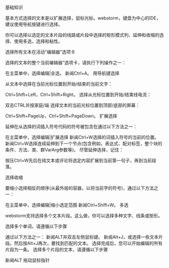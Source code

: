 基础知识

基本方式选择的文本是以扩展选择，鼠标光标。webstorm，键盘为中心的IDE，建议使用导航按键进行选择。

你可以选择以选定的文本片段的线路或片段中选择的矩形模式列、延伸和收缩的选择、使用多选，选择和粘性。

选择所有文本在活动“编辑器”选项卡

选择的文本的整个当前编辑器”选项卡，请执行下列操作之一：

在主菜单中，选择编辑|全选。
新闻Ctrl+A。
用导航键选择

从文本中选择在当前光标位置到开始/结束的当前文字：

Ctrl+Shift+Left，Ctrl+Shift+Right。
选择从光标位置到开始/结束线电流：

双击CTRL并按家庭/端
选择文本的当前光标位置到顶部/底部的屏幕：

Ctrl+Shift+PageUp，Ctrl+Shift+PageDown。
扩展选择

延伸在从选择的词插入符号代码的符号被包含在通过以下方法之一：

在主菜单中，选择编辑|扩展选择
新闻Ctrl+W选择的词插入符号的当前的位置。
新闻Ctrl+W选择连续延伸到下一个节点(包含例如，表达式、配对标签，整个块的条件、方法、类、群VarArg参数等)。
尽管延伸选择，记住：

按压Ctrl+W先后在纯文本或评论将选定内容扩展到当前第一句子，再到当前段落。


选择收缩

要缩小选择相反的顺序(从最外层的容器，以将当前字的符号)，通过以下方法之一：

在主菜单中，选择编辑|缩小选定范围
新闻Ctrl+Shift+W。
多选

webstorm支持选择多个文本片段。这么做，你可以选择多种文字、线条或矩形。

选择多个单词，请遵循以下步骤

通过以下方法之一：
新闻ALT并双击左侧鼠标键。
新闻Alt+J，或选择一些文本片段。然后按Alt+J再次，要找到匹配的文本。
选择完成后，您可以开始编辑的所有片段为一条。
选择多个片段的文本，请遵循以下步骤

新闻ALT
拖动鼠标指针